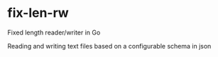 # fix-len-rw
Fixed length reader/writer in Go

Reading and writing text files based on a configurable schema in json
